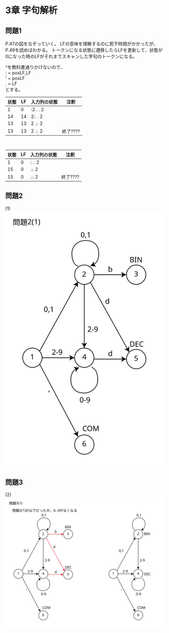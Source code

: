# 3章 字句解析
## 問題1

P.47の図をなぞっていく。
LFの意味を理解するのに若干時間がかかったが、P.49を読めばわかる。
トークンになる状態に遷移したらLFを更新して、状態が0になった時のLFがそれまでスキャンした字句のトークンになる。

^を教科書通りかけないので、<br>
: = posLF,LF<br>
' = posLF<br>
. = LF<br>
とする。 


状態    |LF     |入力列の状態   |注釈
--      |--     |--           |--
1       |0      |:2 . . 2    |
14      |14     | 2:. . 2    |
13      |13     | 2 .:. 2    |
13      |13     | 2 .:. 2    | 終了????

<br>

状態    |LF     |入力列の状態   |注釈
--      |--     |--           |--
1       |0      |:. . 2    |
15      |0      | .:. 2    |
15      |0      | .:. 2    | 終了????


## 問題2

(1)
![](./chapt3,4/ch3_問題2-1.svg)


## 問題3

(2)
![](./chapt3,4/ch3_問題3-1.svg)
